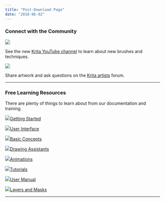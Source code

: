 ```yaml
---
title: "Post-Download Page"
date: "2018-06-02"
---
```


### Connect with the Community

[![](/images/pages/youtube-channel.png)](https://www.youtube.com/channel/UCkIccKaHDGA8lYVmUerLhag/videos)

See the new [Krita YouTube channel](https://www.youtube.com/channel/UCkIccKaHDGA8lYVmUerLhag/videos) to learn about new brushes and techniques.

[![](/images/pages/krita-artists-shot.png)](https://krita-artists.org/)

Share artwork and ask questions on the [Krita artists](https://krita-artists.org/) forum.

* * *

### Free Learning Resources

There are plenty of things to learn about from our documentation and training.

![](/images/pages/icon-getting-started-1.png)[Getting Started](https://docs.krita.org/en/user_manual/getting_started.html)

![](/images/pages/icon-user-interface-1.png)[User Interface](https://docs.krita.org/en/user_manual/getting_started/navigation.html)

![](/images/pages/icon-general-concepts-1.png)[Basic Concepts](https://docs.krita.org/en/user_manual/getting_started/basic_concepts.html)

![](/images/pages/icon-drawing-assistants-1.png)[Drawing Assistants](https://docs.krita.org/en/user_manual/painting_with_assistants.html)

![](/images/pages/icon-animation-1.png)[Animations](https://docs.krita.org/en/user_manual/animation.html)

![](/images/pages/icon-tutorials-1.png)[Tutorials](https://docs.krita.org/en/tutorials.html)

![](/images/pages/icon-user-manual-1.png)[User Manual](https://docs.krita.org/en/user_manual.html)

![](/images/pages/icon-wet-drop-1.png)[Layers and Masks](https://docs.krita.org/en/user_manual/layers_and_masks.html)

* * *
